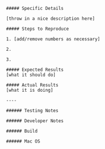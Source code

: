	##### Specific Details

	[throw in a nice description here]

	##### Steps to Reproduce

	1. [add/remove numbers as necessary]

	2. 

	3. 

	##### Expected Results
	[what it should do]

	##### Actual Results
	[what it is doing]

	----

	###### Testing Notes

	###### Developer Notes

	###### Build

	###### Mac OS